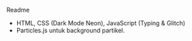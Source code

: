 Readme
- HTML, CSS (Dark Mode Neon), JavaScript (Typing & Glitch)
- Particles.js untuk background partikel.

